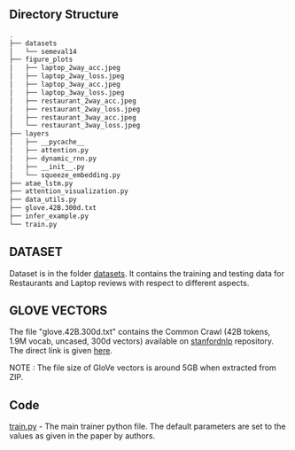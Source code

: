 
## Directory Structure ##

```bash
.
├── datasets
│   └── semeval14
├── figure_plots
│   ├── laptop_2way_acc.jpeg
│   ├── laptop_2way_loss.jpeg
│   ├── laptop_3way_acc.jpeg
│   ├── laptop_3way_loss.jpeg
│   ├── restaurant_2way_acc.jpeg
│   ├── restaurant_2way_loss.jpeg
│   ├── restaurant_3way_acc.jpeg
│   └── restaurant_3way_loss.jpeg
├── layers
│   ├── __pycache__
│   ├── attention.py
│   ├── dynamic_rnn.py
│   ├── __init__.py
│   └── squeeze_embedding.py
├── atae_lstm.py
├── attention_visualization.py
├── data_utils.py
├── glove.42B.300d.txt
├── infer_example.py
└── train.py
```



## DATASET ##

Dataset is in the folder [datasets](datasets/semeval14). It contains the training and testing data for Restaurants and Laptop reviews with respect to different aspects.


## GLOVE VECTORS ##

The file "glove.42B.300d.txt" contains the Common Crawl (42B tokens, 1.9M vocab, uncased, 300d vectors) available on [stanfordnlp](https://github.com/stanfordnlp/GloVe) repository. The direct link is given [here](http://nlp.stanford.edu/data/wordvecs/glove.42B.300d.zip).

NOTE : The file size of GloVe vectors is around 5GB when extracted from ZIP.



## Code ##

[train.py](train.py) - The main trainer python file. The default parameters are set to the values as given in the paper by authors. 
